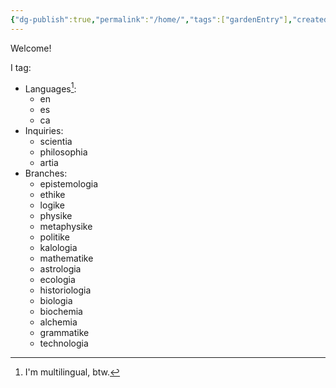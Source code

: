 ```yaml
---
{"dg-publish":true,"permalink":"/home/","tags":["gardenEntry"],"created":"2024-07-26T13:11:57.057+02:00","updated":"2024-07-28T13:10:51.943+02:00"}
---
```



Welcome!

I tag:
- Languages[^1]:
	- en
	- es
	- ca
- Inquiries:
	- scientia
	- philosophia
	- artia
- Branches:
	- epistemologia
	- ethike
	- logike
	- physike
	- metaphysike
	- politike
	- kalologia
	- mathematike
	- astrologia
	- ecologia
	- historiologia
	- biologia
	- biochemia
	- alchemia
	- grammatike
	- technologia

[^1]: I'm multilingual, btw.